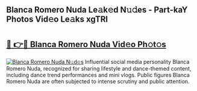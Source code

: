 ## Blanca Romero Nuda Le𝚊k𝚎d N𝚞𝚍es - Part-kaY Photos Vid𝚎o Le𝚊ks xgTRl

# <h2><a href="http://fbclgv.evod.top/?m=Blanca+Romero+Nuda">🔗 👉🔴 Blanca Romero Nuda Vid𝚎o Ph𝚘t𝚘s</a></h2>

[![Blanca Romero Nuda N𝚞d𝚎s](https://i.imgur.com/8V9OHl7.gif)](http://fbclgv.evod.top/?m=Blanca+Romero+Nuda)
Influential social media personality Blanca Romero Nuda, recognized for sharing lifestyle and dance-themed content, including dance trend performances and mini vlogs. Public figures Blanca Romero Nuda are often subjected to intense scrutiny and public attention. 
